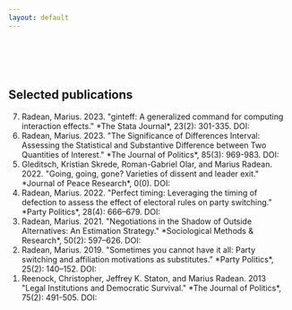 ```yaml
---
layout: default
---
```


# &nbsp;
  
## Selected publications

<ol start="7" reversed="reversed">
<li>Radean, Marius. 2023. "ginteff: A generalized command for computing interaction effects." *The Stata Journal*, 23(2): 301-335. DOI: <https://doi.org/10.1177/1536867X231175253></li>
  
<li>Radean, Marius. 2023. "The Significance of Differences Interval: Assessing the Statistical and Substantive Difference between Two Quantities of Interest." *The Journal of Politics*, 85(3): 969-983. DOI: <https://doi.org/10.1086/723999></li>

<li>Gleditsch, Kristian Skrede, Roman-Gabriel Olar, and Marius Radean. 2022. "Going, going, gone? Varieties of dissent and leader exit." *Journal of Peace Research*, 0(0). DOI: <https://doi.org/10.1177/00223433221092813></li>

<li>Radean, Marius. 2022. "Perfect timing: Leveraging the timing of defection to assess the effect of electoral rules on party switching." *Party Politics*, 28(4): 666–679. DOI: <https://doi.org/10.1177/1354068821993727></li>

<li>Radean, Marius. 2021. "Negotiations in the Shadow of Outside Alternatives: An Estimation Strategy." *Sociological Methods & Research*, 50(2): 597–626. DOI: <https://doi.org/10.1177/0049124118789712></li>
  
<li>Radean, Marius. 2019. "Sometimes you cannot have it all: Party switching and affiliation motivations as substitutes." *Party Politics*, 25(2): 140–152. DOI: <https://doi.org/10.1177/1354068816688363></li>

<li>Reenock, Christopher, Jeffrey K. Staton, and Marius Radean. 2013 "Legal Institutions and Democratic Survival." *The Journal of Politics*, 75(2): 491-505. DOI: <https://doi.org/10.1017/S0022381613000169></li>
</ol>
